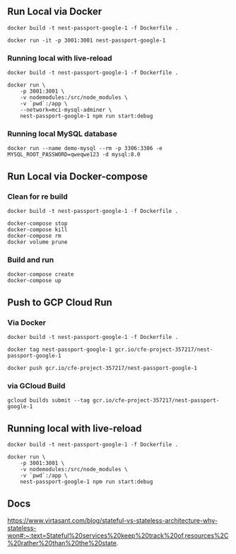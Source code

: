 ## Run Local via Docker
```
docker build -t nest-passport-google-1 -f Dockerfile .

docker run -it -p 3001:3001 nest-passport-google-1

```
### Running local with live-reload
```
docker build -t nest-passport-google-1 -f Dockerfile .

docker run \
    -p 3001:3001 \
    -v nodemodules:/src/node_modules \
    -v `pwd`:/app \
    --network=mci-mysql-adminer \
    nest-passport-google-1 npm run start:debug
```

### Running local MySQL database
```
docker run --name demo-mysql --rm -p 3306:3306 -e MYSQL_ROOT_PASSWORD=qweqwe123 -d mysql:8.0

```

## Run Local via Docker-compose
### Clean for re build
```
docker build -t nest-passport-google-1 -f Dockerfile .

docker-compose stop
docker-compose kill
docker-compose rm
docker volume prune

```
### Build and run
```
docker-compose create
docker-compose up

```

## Push to GCP Cloud Run
### Via Docker
```
docker build -t nest-passport-google-1 -f Dockerfile .

docker tag nest-passport-google-1 gcr.io/cfe-project-357217/nest-passport-google-1

docker push gcr.io/cfe-project-357217/nest-passport-google-1

```

### via GCloud Build
```
gcloud builds submit --tag gcr.io/cfe-project-357217/nest-passport-google-1

```

## Running local with live-reload
```
docker build -t nest-passport-google-1 -f Dockerfile .

docker run \
    -p 3001:3001 \
    -v nodemodules:/src/node_modules \
    -v `pwd`:/app \
    nest-passport-google-1 npm run start:debug

```

## Docs

https://www.virtasant.com/blog/stateful-vs-stateless-architecture-why-stateless-won#:~:text=Stateful%20services%20keep%20track%20of,resources%2C%20rather%20than%20the%20state.